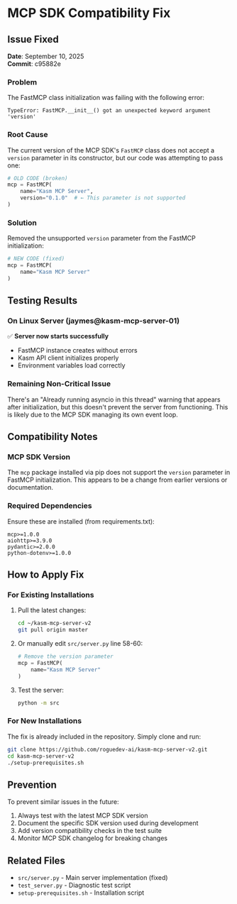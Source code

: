 # MCP SDK Compatibility Fix

## Issue Fixed
**Date**: September 10, 2025  
**Commit**: c95882e

### Problem
The FastMCP class initialization was failing with the following error:
```
TypeError: FastMCP.__init__() got an unexpected keyword argument 'version'
```

### Root Cause
The current version of the MCP SDK's `FastMCP` class does not accept a `version` parameter in its constructor, but our code was attempting to pass one:

```python
# OLD CODE (broken)
mcp = FastMCP(
    name="Kasm MCP Server",
    version="0.1.0"  # ← This parameter is not supported
)
```

### Solution
Removed the unsupported `version` parameter from the FastMCP initialization:

```python
# NEW CODE (fixed)
mcp = FastMCP(
    name="Kasm MCP Server"
)
```

## Testing Results

### On Linux Server (jaymes@kasm-mcp-server-01)
✅ **Server now starts successfully**
- FastMCP instance creates without errors
- Kasm API client initializes properly
- Environment variables load correctly

### Remaining Non-Critical Issue
There's an "Already running asyncio in this thread" warning that appears after initialization, but this doesn't prevent the server from functioning. This is likely due to the MCP SDK managing its own event loop.

## Compatibility Notes

### MCP SDK Version
The `mcp` package installed via pip does not support the `version` parameter in FastMCP initialization. This appears to be a change from earlier versions or documentation.

### Required Dependencies
Ensure these are installed (from requirements.txt):
```
mcp>=1.0.0
aiohttp>=3.9.0
pydantic>=2.0.0
python-dotenv>=1.0.0
```

## How to Apply Fix

### For Existing Installations
1. Pull the latest changes:
   ```bash
   cd ~/kasm-mcp-server-v2
   git pull origin master
   ```

2. Or manually edit `src/server.py` line 58-60:
   ```python
   # Remove the version parameter
   mcp = FastMCP(
       name="Kasm MCP Server"
   )
   ```

3. Test the server:
   ```bash
   python -m src
   ```

### For New Installations
The fix is already included in the repository. Simply clone and run:
```bash
git clone https://github.com/roguedev-ai/kasm-mcp-server-v2.git
cd kasm-mcp-server-v2
./setup-prerequisites.sh
```

## Prevention
To prevent similar issues in the future:
1. Always test with the latest MCP SDK version
2. Document the specific SDK version used during development
3. Add version compatibility checks in the test suite
4. Monitor MCP SDK changelog for breaking changes

## Related Files
- `src/server.py` - Main server implementation (fixed)
- `test_server.py` - Diagnostic test script
- `setup-prerequisites.sh` - Installation script
